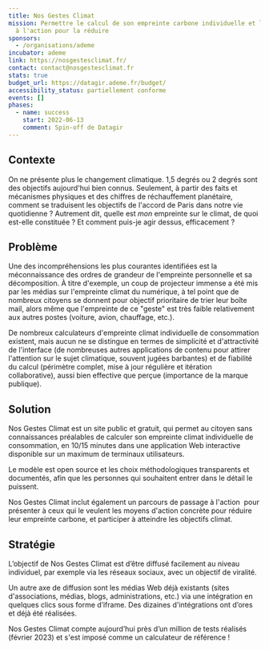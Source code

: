 ```yaml
---
title: Nos Gestes Climat
mission: Permettre le calcul de son empreinte carbone individuelle et le passage
  à l'action pour la réduire
sponsors:
  - /organisations/ademe
incubator: ademe
link: https://nosgestesclimat.fr/
contact: contact@nosgestesclimat.fr
stats: true
budget_url: https://datagir.ademe.fr/budget/
accessibility_status: partiellement conforme
events: []
phases:
  - name: success
    start: 2022-06-13
    comment: Spin-off de Datagir
---
```

## C﻿ontexte

On ne présente plus le changement climatique. 1,5 degrés ou 2 degrés sont des objectifs aujourd'hui bien connus. Seulement, à partir des faits et mécanismes physiques et des chiffres de réchauffement planétaire, comment se traduisent les objectifs de l'accord de Paris dans notre vie quotidienne ? Autrement dit, quelle est *mon* empreinte sur le climat, de quoi est-elle constituée ? Et comment puis-je agir dessus, efficacement ?

## Problème

Une des incompréhensions les plus courantes identifiées est la méconnaissance des ordres de grandeur de l'empreinte personnelle et sa décomposition. À titre d'exemple, un coup de projecteur immense a été mis par les médias sur l'empreinte climat du numérique, à tel point que de nombreux citoyens se donnent pour objectif prioritaire de trier leur boîte mail, alors même que l'empreinte de ce "geste" est très faible relativement aux autres postes (voiture, avion, chauffage, etc.).

De nombreux calculateurs d'empreinte climat individuelle de consommation existent, mais aucun ne se distingue en termes de simplicité et d'attractivité de l'interface (de nombreuses autres applications de contenu pour attirer l'attention sur le sujet climatique, souvent jugées barbantes) et de fiabilité du calcul (périmètre complet, mise à jour régulière et itération collaborative), aussi bien effective que perçue (importance de la marque publique).

## Solution

Nos Gestes Climat est un site public et gratuit, qui permet au citoyen sans connaissances préalables de calculer son empreinte climat individuelle de consommation, en 10/15 minutes dans une application Web interactive disponible sur un maximum de terminaux utilisateurs.

Le modèle est open source et les choix méthodologiques transparents et documentés, afin que les personnes qui souhaitent entrer dans le détail le puissent.

Nos Gestes Climat inclut également un parcours de passage à l'action  pour présenter à ceux qui le veulent les moyens d'action concrète pour réduire leur empreinte carbone, et participer à atteindre les objectifs climat.

## Stratégie

L’objectif de Nos Gestes Climat est d’être diffusé facilement au niveau individuel, par exemple via les réseaux sociaux, avec un objectif de viralité.

Un autre axe de diffusion sont les médias Web déjà existants (sites d'associations, médias, blogs, administrations, etc.) via une intégration en quelques clics sous forme d’iframe. Des dizaines d'intégrations ont d’ores et déjà été réalisées.

Nos Gestes Climat compte aujourd’hui près d’un million de tests réalisés (février 2023) et s'est imposé comme un calculateur de référence !
